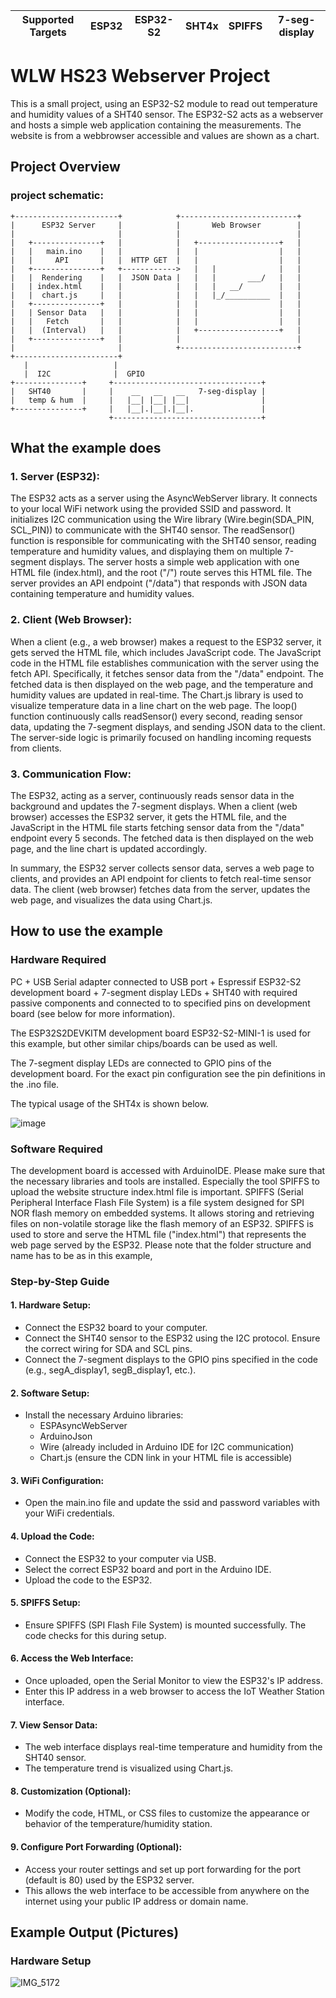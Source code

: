 | Supported Targets | ESP32 | ESP32-S2 | SHT4x | SPIFFS | 7-seg-display |
| ----------------- | ----- | -------- | ----- | ------ | ------------- |

# WLW HS23 Webserver Project
This is a small project, using an ESP32-S2 module to read out temperature and humidity values of a SHT40 sensor.
The ESP32-S2 acts as a webserver and hosts a simple web application containing the measurements.
The website is from a webbrowser accessible and values are shown as a chart.

## Project Overview 

### project schematic:
```
+-----------------------+            +--------------------------+
|      ESP32 Server     |            |       Web Browser        |
|                       |            |                          |
|   +---------------+   |            |   +------------------+   |
|   |   main.ino    |   |            |   |                  |   |
|   |     API       |   |  HTTP GET  |   |                  |   |
|   +---------------+   +------------>   |   |              |   |
|   |  Rendering    |   |  JSON Data |   |   |       ___/   |   |
|   | index.html    |   |            |   |   |   __/        |   |
|   |  chart.js     |   |            |   |   |_/__________  |   |
|   +---------------+   |            |   |                  |   |
|   | Sensor Data   |   |            |   |                  |   |
|   |   Fetch       |   |            |   |                  |   |
|   |  (Interval)   |   |            |   +------------------+   |
|   +---------------+   |            |                          |
|                       |            +--------------------------+
+-----------------------+
   |                   |
   |  I2C              |  GPIO
+---------------+     +---------------------------------+
|   SHT40       |     |    __   __   __   7-seg-display |
|   temp & hum  |     |   |__| |__| |__|                |
+---------------+     |   |__|.|__|.|__|.               |
                      +---------------------------------+

```


## What the example does

### 1. Server (ESP32):

The ESP32 acts as a server using the AsyncWebServer library.
It connects to your local WiFi network using the provided SSID and password.
It initializes I2C communication using the Wire library (Wire.begin(SDA_PIN, SCL_PIN)) to communicate with the SHT40 sensor.
The readSensor() function is responsible for communicating with the SHT40 sensor, reading temperature and humidity values, and displaying them on multiple 7-segment displays.
The server hosts a simple web application with one HTML file (index.html), and the root ("/") route serves this HTML file.
The server provides an API endpoint ("/data") that responds with JSON data containing temperature and humidity values.


### 2. Client (Web Browser):

When a client (e.g., a web browser) makes a request to the ESP32 server, it gets served the HTML file, which includes JavaScript code.
The JavaScript code in the HTML file establishes communication with the server using the fetch API. Specifically, it fetches sensor data from the "/data" endpoint.
The fetched data is then displayed on the web page, and the temperature and humidity values are updated in real-time.
The Chart.js library is used to visualize temperature data in a line chart on the web page.
The loop() function continuously calls readSensor() every second, reading sensor data, updating the 7-segment displays, and sending JSON data to the client.
The server-side logic is primarily focused on handling incoming requests from clients.


### 3. Communication Flow:

The ESP32, acting as a server, continuously reads sensor data in the background and updates the 7-segment displays.
When a client (web browser) accesses the ESP32 server, it gets the HTML file, and the JavaScript in the HTML file starts fetching sensor data from the "/data" endpoint every 5 seconds.
The fetched data is then displayed on the web page, and the line chart is updated accordingly.


In summary, the ESP32 server collects sensor data, serves a web page to clients, and provides an API endpoint for clients to fetch real-time sensor data. The client (web browser) fetches data from the server, updates the web page, and visualizes the data using Chart.js.

## How to use the example

### Hardware Required
PC + USB Serial adapter connected to USB port + Espressif ESP32-S2 development board + 7-segment display LEDs + SHT40 with required passive components and connected to to specified pins on development board (see below for more information).

The ESP32S2DEVKITM development board ESP32-S2-MINI-1 is used for this example, but other similar chips/boards can be used as well.

The 7-segment display LEDs are connected to GPIO pins of the development board. For the exact pin configuration see the pin definitions in the .ino file.

The typical usage of the SHT4x is shown below.

![image](https://github.com/sathyajordao/wlw_esp32s2_server/assets/103050063/62e72636-e153-4eb0-a70c-edd9c11356f4)



### Software Required
The development board is accessed with ArduinoIDE. Please make sure that the necessary libraries and tools are installed. Especially the tool SPIFFS to upload the website structure index.html file is important. 
SPIFFS (Serial Peripheral Interface Flash File System) is a file system designed for SPI NOR flash memory on embedded systems. It allows storing and retrieving files on non-volatile storage like the flash memory of an ESP32. SPIFFS is used to store and serve the HTML file ("index.html") that represents the web page served by the ESP32.
Please note that the folder structure and name has to be as in this example, 


### Step-by-Step Guide
#### 1. Hardware Setup:
- Connect the ESP32 board to your computer.
- Connect the SHT40 sensor to the ESP32 using the I2C protocol. Ensure the correct wiring for SDA and SCL pins.
- Connect the 7-segment displays to the GPIO pins specified in the code (e.g., segA_display1, segB_display1, etc.).

#### 2. Software Setup:
- Install the necessary Arduino libraries:
   - ESPAsyncWebServer
   - ArduinoJson
   - Wire (already included in Arduino IDE for I2C communication)
   - Chart.js (ensure the CDN link in your HTML file is accessible)

#### 3. WiFi Configuration:
- Open the main.ino file and update the ssid and password variables with your WiFi credentials.

#### 4. Upload the Code:
- Connect the ESP32 to your computer via USB.
- Select the correct ESP32 board and port in the Arduino IDE.
- Upload the code to the ESP32.

#### 5. SPIFFS Setup:
- Ensure SPIFFS (SPI Flash File System) is mounted successfully. The code checks for this during setup.

#### 6. Access the Web Interface:
- Once uploaded, open the Serial Monitor to view the ESP32's IP address.
- Enter this IP address in a web browser to access the IoT Weather Station interface.

#### 7. View Sensor Data:
- The web interface displays real-time temperature and humidity from the SHT40 sensor.
- The temperature trend is visualized using Chart.js.

#### 8. Customization (Optional):
- Modify the code, HTML, or CSS files to customize the appearance or behavior of the temperature/humidity station.

#### 9. Configure Port Forwarding (Optional):
- Access your router settings and set up port forwarding for the port (default is 80) used by the ESP32 server.
- This allows the web interface to be accessible from anywhere on the internet using your public IP address or domain name.


## Example Output (Pictures)

### Hardware Setup

![IMG_5172](https://github.com/sathyajordao/wlw_esp32s2_server/assets/103050063/e18fe20d-c31e-462f-9a17-97bab2a30049)
